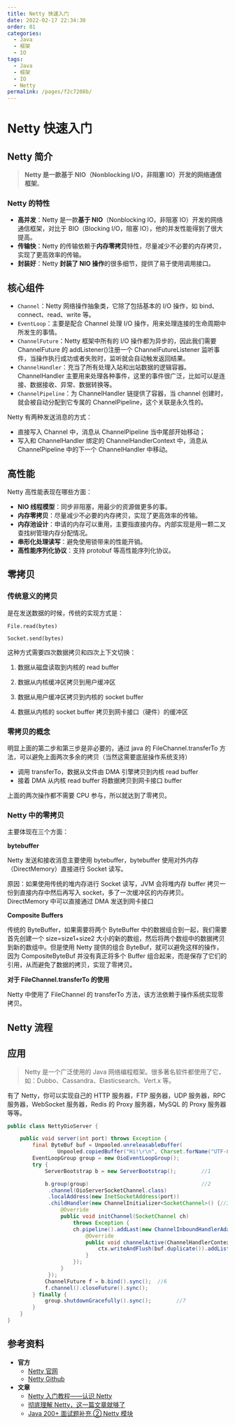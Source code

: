 ```yaml
---
title: Netty 快速入门
date: 2022-02-17 22:34:30
order: 01
categories:
  - Java
  - 框架
  - IO
tags:
  - Java
  - 框架
  - IO
  - Netty
permalink: /pages/f2c7208b/
---
```


# Netty 快速入门

## Netty 简介

> **Netty 是一款基于 NIO（Nonblocking I/O，非阻塞 IO）开发的网络通信框架**。

### Netty 的特性

- **高并发**：Netty 是一款**基于 NIO**（Nonblocking IO，非阻塞 IO）开发的网络通信框架，对比于 BIO（Blocking I/O，阻塞 IO），他的并发性能得到了很大提高。
- **传输快**：Netty 的传输依赖于**内存零拷贝**特性，尽量减少不必要的内存拷贝，实现了更高效率的传输。
- **封装好**：Netty **封装了 NIO 操作**的很多细节，提供了易于使用调用接口。

## 核心组件

- `Channel`：Netty 网络操作抽象类，它除了包括基本的 I/O 操作，如 bind、connect、read、write 等。
- `EventLoop`：主要是配合 Channel 处理 I/O 操作，用来处理连接的生命周期中所发生的事情。
- `ChannelFuture`：Netty 框架中所有的 I/O 操作都为异步的，因此我们需要 ChannelFuture 的 addListener()注册一个 ChannelFutureListener 监听事件，当操作执行成功或者失败时，监听就会自动触发返回结果。
- `ChannelHandler`：充当了所有处理入站和出站数据的逻辑容器。ChannelHandler 主要用来处理各种事件，这里的事件很广泛，比如可以是连接、数据接收、异常、数据转换等。
- `ChannelPipeline`：为 ChannelHandler 链提供了容器，当 channel 创建时，就会被自动分配到它专属的 ChannelPipeline，这个关联是永久性的。

Netty 有两种发送消息的方式：

- 直接写入 Channel 中，消息从 ChannelPipeline 当中尾部开始移动；
- 写入和 ChannelHandler 绑定的 ChannelHandlerContext 中，消息从 ChannelPipeline 中的下一个 ChannelHandler 中移动。

## 高性能

Netty 高性能表现在哪些方面：

- **NIO 线程模型**：同步非阻塞，用最少的资源做更多的事。
- **内存零拷贝**：尽量减少不必要的内存拷贝，实现了更高效率的传输。
- **内存池设计**：申请的内存可以重用，主要指直接内存。内部实现是用一颗二叉查找树管理内存分配情况。
- **串形化处理读写**：避免使用锁带来的性能开销。
- **高性能序列化协议**：支持 protobuf 等高性能序列化协议。

## 零拷贝

### 传统意义的拷贝

是在发送数据的时候，传统的实现方式是：

`File.read(bytes)`

`Socket.send(bytes)`

这种方式需要四次数据拷贝和四次上下文切换：

1. 数据从磁盘读取到内核的 read buffer

2. 数据从内核缓冲区拷贝到用户缓冲区
3. 数据从用户缓冲区拷贝到内核的 socket buffer
4. 数据从内核的 socket buffer 拷贝到网卡接口（硬件）的缓冲区

### 零拷贝的概念

明显上面的第二步和第三步是非必要的，通过 java 的 FileChannel.transferTo 方法，可以避免上面两次多余的拷贝（当然这需要底层操作系统支持）

- 调用 transferTo，数据从文件由 DMA 引擎拷贝到内核 read buffer
- 接着 DMA 从内核 read buffer 将数据拷贝到网卡接口 buffer

上面的两次操作都不需要 CPU 参与，所以就达到了零拷贝。

### Netty 中的零拷贝

主要体现在三个方面：

**bytebuffer**

Netty 发送和接收消息主要使用 bytebuffer，bytebuffer 使用对外内存（DirectMemory）直接进行 Socket 读写。

原因：如果使用传统的堆内存进行 Socket 读写，JVM 会将堆内存 buffer 拷贝一份到直接内存中然后再写入 socket，多了一次缓冲区的内存拷贝。DirectMemory 中可以直接通过 DMA 发送到网卡接口

**Composite Buffers**

传统的 ByteBuffer，如果需要将两个 ByteBuffer 中的数据组合到一起，我们需要首先创建一个 size=size1+size2 大小的新的数组，然后将两个数组中的数据拷贝到新的数组中。但是使用 Netty 提供的组合 ByteBuf，就可以避免这样的操作，因为 CompositeByteBuf 并没有真正将多个 Buffer 组合起来，而是保存了它们的引用，从而避免了数据的拷贝，实现了零拷贝。

**对于 FileChannel.transferTo 的使用**

Netty 中使用了 FileChannel 的 transferTo 方法，该方法依赖于操作系统实现零拷贝。

## Netty 流程

## 应用

> Netty 是一个广泛使用的 Java 网络编程框架。很多著名软件都使用了它，如：Dubbo、Cassandra、Elasticsearch、Vert.x 等。

有了 Netty，你可以实现自己的 HTTP 服务器，FTP 服务器，UDP 服务器，RPC 服务器，WebSocket 服务器，Redis 的 Proxy 服务器，MySQL 的 Proxy 服务器等等。

```java
public class NettyOioServer {

    public void server(int port) throws Exception {
        final ByteBuf buf = Unpooled.unreleasableBuffer(
                Unpooled.copiedBuffer("Hi!\r\n", Charset.forName("UTF-8")));
        EventLoopGroup group = new OioEventLoopGroup();
        try {
            ServerBootstrap b = new ServerBootstrap();        //1

            b.group(group)                                    //2
             .channel(OioServerSocketChannel.class)
             .localAddress(new InetSocketAddress(port))
             .childHandler(new ChannelInitializer<SocketChannel>() {//3
                 @Override
                 public void initChannel(SocketChannel ch)
                     throws Exception {
                     ch.pipeline().addLast(new ChannelInboundHandlerAdapter() {            //4
                         @Override
                         public void channelActive(ChannelHandlerContext ctx) throws Exception {
                             ctx.writeAndFlush(buf.duplicate()).addListener(ChannelFutureListener.CLOSE);//5
                         }
                     });
                 }
             });
            ChannelFuture f = b.bind().sync();  //6
            f.channel().closeFuture().sync();
        } finally {
            group.shutdownGracefully().sync();        //7
        }
    }
}
```

## 参考资料

- **官方**
  - [Netty 官网](https://netty.io/)
  - [Netty Github](https://github.com/netty/netty)
- **文章**
  - [Netty 入门教程——认识 Netty](https://www.jianshu.com/p/b9f3f6a16911)
  - [彻底理解 Netty，这一篇文章就够了](https://juejin.im/post/5bdaf8ea6fb9a0227b02275a)
  - [Java 200+ 面试题补充 ② Netty 模块](https://juejin.im/post/5c81b08f5188257a323f4cef)
